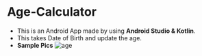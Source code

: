 # Age-Calculator
* This is an Android App made by using **Android Studio & Kotlin**.
* This takes Date of Birth and update the age.
* **Sample Pics**
![age](https://user-images.githubusercontent.com/75474488/187072392-dcae6550-0e18-42e3-bf57-146df0d71f6e.jpeg)
